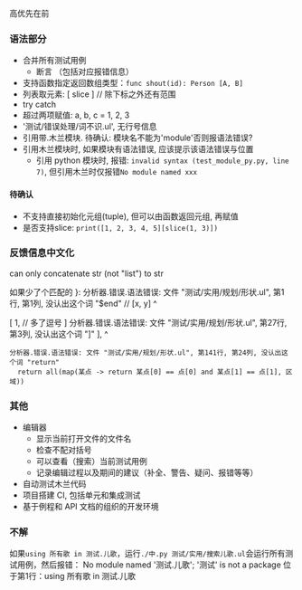 高优先在前

### 语法部分

- 合并所有测试用例
  - 断言 （包括对应报错信息）
- 支持函数指定返回数组类型：`func shout(id): Person [A, B]`
- 列表取元素: [ slice ]   // 除下标之外还有范围
- try catch
- 超过两项赋值: a, b, c = 1, 2, 3
- '测试/错误处理/词不识.ul', 无行号信息
- 引用带.木兰模块. 待确认: 模块名不能为'module'否则报语法错误?
- 引用木兰模块时, 如果模块有语法错误, 应该提示该语法错误与位置
  - 引用 python 模块时, 报错: `invalid syntax (test_module_py.py, line 7)`, 但引用木兰时仅报错`No module named xxx`

#### 待确认

- 不支持直接初始化元组(tuple), 但可以由函数返回元组, 再赋值
- 是否支持slice: `print([1, 2, 3, 4, 5][slice(1, 3)])`

### 反馈信息中文化

can only concatenate str (not "list") to str

如果少了个匹配的 }:
分析器.错误.语法错误: 文件 "测试/实用/规划/形状.ul", 第1行, 第1列, 没认出这个词 "$end"
// [x, y]
^

[
  1,   // 多了逗号
]
分析器.错误.语法错误: 文件 "测试/实用/规划/形状.ul", 第27行, 第3列, 没认出这个词 "]"
  ],
  ^
```
分析器.错误.语法错误: 文件 "测试/实用/规划/形状.ul", 第141行, 第24列, 没认出这个词 "return"
  return all(map(某点 -> return 某点[0] == 点[0] and 某点[1] == 点[1], 区域))
```
### 其他

- 编辑器
  - 显示当前打开文件的文件名
  - 检查不配对括号
  - 可以查看（搜索）当前测试用例
  - 记录编辑过程以及期间的建议（补全、警告、疑问、报错等等）
- 自动测试木兰代码
- 项目搭建 CI, 包括单元和集成测试
- 基于例程和 API 文档的组织的开发环境

### 不解

如果`using 所有歌 in 测试.儿歌`，运行`./中.py 测试/实用/搜索儿歌.ul`会运行所有测试用例，然后报错：
No module named '测试.儿歌'; '测试' is not a package
位于第1行：using 所有歌 in 测试.儿歌